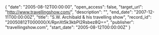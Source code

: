 {
  "date": "2005-08-12T00:00:00", 
  "open_access": false, 
  "target_url": "http://www.travellingshow.com/", 
  "description": "", 
  "end_date": "2007-12-11T00:00:00Z", 
  "title": "S.W. Archibald & his travelling show", 
  "record_id": "20050812T000000/X/RpnXt5k3kbPl2Rsbez8Q==", 
  "publisher": "travellingshow.com", 
  "start_date": "2005-08-12T00:00:00Z"
}

